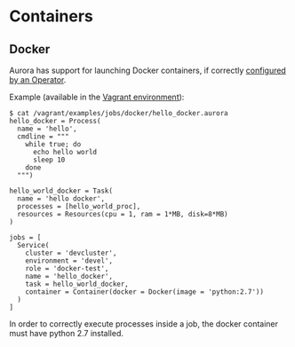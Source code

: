 Containers
==========


Docker
------

Aurora has support for launching Docker containers, if correctly [configured by an Operator](../operations/configuration.md#docker-containers).

Example (available in the [Vagrant environment](../getting-started/vagrant.md)):


    $ cat /vagrant/examples/jobs/docker/hello_docker.aurora
    hello_docker = Process(
      name = 'hello',
      cmdline = """
        while true; do
          echo hello world
          sleep 10
        done
      """)

    hello_world_docker = Task(
      name = 'hello docker',
      processes = [hello_world_proc],
      resources = Resources(cpu = 1, ram = 1*MB, disk=8*MB)
    )

    jobs = [
      Service(
        cluster = 'devcluster',
        environment = 'devel',
        role = 'docker-test',
        name = 'hello_docker',
        task = hello_world_docker,
        container = Container(docker = Docker(image = 'python:2.7'))
      )
    ]


In order to correctly execute processes inside a job, the docker container must have python 2.7
installed.
